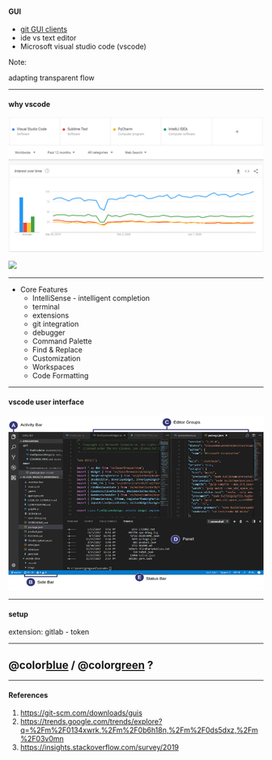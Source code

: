 #### GUI

- [git GUI clients](https://git-scm.com/downloads/guis)
- ide vs text editor
- Microsoft visual studio code (vscode)

Note:

adapting transparent flow

---

#### why vscode

![](assets/img/ide-trend.PNG)

![](assets/img/stackoverflow-2019-ide.PNG.PNG)

---

- Core Features
  - IntelliSense - intelligent completion
  - terminal
  - extensions
  - git integration
  - debugger
  - Command Palette
  - Find & Replace
  - Customization
  - Workspaces
  - Code Formatting

---

#### vscode user interface

![](assets/img/vscode-user-interface.png)

---

#### setup

extension:
gitlab - token

---

## @color[blue](Q) / @color[green](A) ?

---

#### References

1. <https://git-scm.com/downloads/guis>
1. <https://trends.google.com/trends/explore?q=%2Fm%2F0134xwrk,%2Fm%2F0b6h18n,%2Fm%2F0ds5dxz,%2Fm%2F03v0mn>
1. <https://insights.stackoverflow.com/survey/2019>
